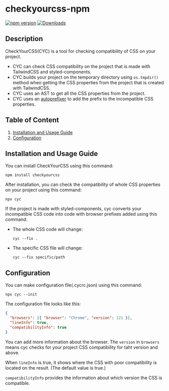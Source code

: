 # checkyourcss-npm

[![npm version](https://img.shields.io/npm/v/checkyourcss)](https://www.npmjs.com/package/checkyourcss)
[![Downloads](https://img.shields.io/npm/dt/checkyourcss)](https://www.npmjs.com/package/checkyourcss)

## Description

CheckYourCSS(CYC) is a tool for checking compatibility of CSS on your project.

- CYC can check CSS compatibility on the project that is made with TailwindCSS and styled-components.
- CYC builds your project on the temporary directory using `os.tmpdir()` method when getting the CSS properties from the project that is created with TailwindCSS.
- CYC uses an AST to get all the CSS properties from the project.
- CYC uses an [autoprefixer](https://www.npmjs.com/package/autoprefixer) to add the prefix to the incompatible CSS properties.

## Table of Content

1. [Installation and Usage Guide](#installation-and-usage-guide)
2. [Configuration](#configuration)

## Installation and Usage Guide

You can install CheckYourCSS using this command:

```shell
npm install checkyourcss
```

After installation, you can check the compatibility of whole CSS properties on your project using this command:

```shell
npx cyc
```

If the project is made with styled-components, cyc converts your incompatible CSS code into code with browser prefixes added using this command:

- The whole CSS code will change:
  ```shell
  cyc --fix .
  ```
- The specific CSS file will change:
  ```shell
  cyc --fix specific/path
  ```

## Configuration

You can make configuration file(.cycrc.json) using this command:

```shell
npx cyc --init
```

The configuration file looks like this:

```json
{
  "browsers": [{ "browser": "Chrome", "version": 121 }],
  "lineInfo": true,
  "compatibilityInfo": true
}
```

You can add more information about the browser. The `version` in `browsers` means cyc checks for your project CSS compatibility for taht version and above.

When `lineInfo` is true, it shows where the CSS with poor compatibility is located on the result. (The default value is true.)

`compatibilityInfo` provides the information about which version the CSS is compatible.
